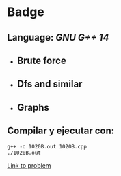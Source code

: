 # Badge

## **Language:** *GNU G++ 14*

* ## Brute force
* ## Dfs and similar
* ## Graphs

## **Compilar y ejecutar con**:

```
g++ -o 1020B.out 1020B.cpp
./1020B.out
```

[Link to problem](https://codeforces.com/problemset/problem/1020/B)
